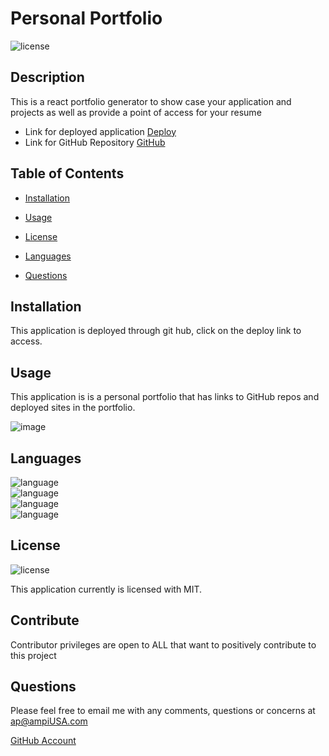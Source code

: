 # Personal Portfolio
  ![license](https://img.shields.io/badge/license-MIT-critical?./license/MIT)

  ## Description
This is a react portfolio generator to show case your application and projects as well as provide a point of access for your resume
    
  * Link for deployed application [Deploy](https://a7063p.github.io/portfolio/#about%20me)   
  * Link for GitHub Repository [GitHub](https://github.com/a7063p/portfolio.git)  


  ## Table of Contents
  * [Installation](#Installation)
  * [Usage](#Usage)
  * [License](#License)
  * [Languages](#Languages)  
  
  
  * [Questions](##Questions) 
  

  ## Installation

  This application is deployed through git hub, click on the deploy link to access.
  
    
    
  ## Usage
This application is is a personal portfolio that has links to GitHub repos and deployed sites in the portfolio.  

  
      
  
 ![image](.src/assets/image/portfolio.PNG)   
  
  ## Languages  
  ![language](https://img.shields.io/badge/JavaScript-critical)  
  ![language](https://img.shields.io/badge/ES6-critical)  
  ![language](https://img.shields.io/badge/Node-critical)   
  ![language](https://img.shields.io/badge/REACT-critical)   
   
 

  ## License  
  ![license](https://img.shields.io/badge/license-MIT-critical)
  
  This application currently is licensed with MIT. 
 

  


  ## Contribute
  Contributor privileges are open to ALL that want to positively contribute to this project

  
  

  ## Questions
  Please feel free to email me with any comments, questions or concerns at ap@ampiUSA.com

  [GitHub Account](https://github.com/a7063p)

